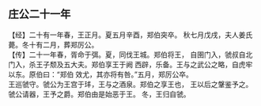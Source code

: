 ## 庄公二十一年

【经】二十有一年春，王正月。夏五月辛酉，郑伯突卒。
秋七月戊戌，夫人姜氏薨。冬十有二月，葬郑厉公。  
【传】二十一年春，胥命于弭。夏，同伐王城。郑伯将王，
自圉门入，虢叔自北门入，杀王子颓及五大夫。郑伯享王于阙
西辟，乐备。王与之武公之略，自虎牢以东。原伯曰：“郑伯
效尤，其亦将有咎。”五月，郑厉公卒。  
王巡虢守。虢公为王宫于玤，王与之酒泉。郑伯之享王也，
王以后之鞶鉴予之。虢公请器，王予之爵。郑伯由是始恶于王。
冬，王归自虢。  

